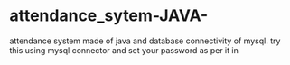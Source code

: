 # attendance_sytem-JAVA-
attendance system made of java and database connectivity of mysql.
try this using mysql connector and set your password as per it in 
